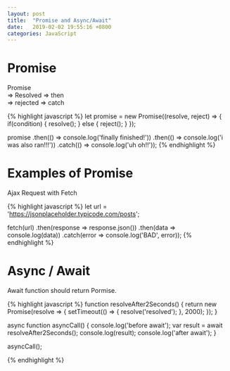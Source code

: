 ```yaml
---
layout: post
title:  "Promise and Async/Await"
date:   2019-02-02 19:55:16 +0800
categories: JavaScript
---
```




# Promise 
Promise <br/>
   => Resolved => then <br/>
   => rejected => catch <br/>

{% highlight javascript %}
let promise = new Promise((resolve, reject) => {
    if(condition) {
        resolve();
    } else {
        reject();
    }
});

promise
    .then(() => console.log('finally finished!'))
    .then(() => console.log('i was also ran!!!'))
    .catch(() => console.log('uh oh!!'));
{% endhighlight %}


# Examples of Promise
Ajax Request with Fetch

{% highlight javascript %}
let url = 'https://jsonplaceholder.typicode.com/posts';

fetch(url)
    .then(response => response.json())
    .then(data => console.log(data))
    .catch(error => console.log('BAD', error));
{% endhighlight %}


# Async / Await
Await function should return Pormise.

{% highlight javascript %}
function resolveAfter2Seconds() {
    return new Promise(resolve => {
        setTimeout(() => {
        resolve('resolved');
        }, 2000);
    });
}

async function asyncCall() {
  console.log('before await');
  var result = await resolveAfter2Seconds();
  console.log(result);
  console.log('after await');
}

asyncCall();

{% endhighlight %}
